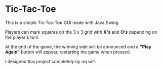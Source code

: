 # Tic-Tac-Toe



This is a simple Tic-Tac-Toe GUI made with Java Swing.

Players can mark squares on the 3 x 3 grid with **X's** and **O's** depending on the player's turn

At the end of the game, the winning side will be announced and a **"Play Again"**
button will appear, restarting the game when pressed.

I designed this project completely by myself.